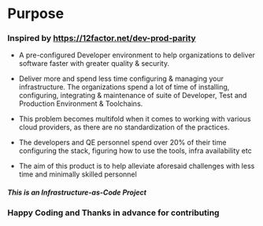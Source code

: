 # Purpose
### Inspired by https://12factor.net/dev-prod-parity

- A pre-configured Developer environment to help organizations to deliver software faster with greater quality & security.

- Deliver more and spend less time configuring & managing your infrastructure. The organizations spend a lot of time of installing, configuring, integrating & maintenance of suite of Developer, Test and Production Environment & Toolchains.

- This problem becomes multifold when it comes to working with various cloud providers, as there are no standardization of the practices.

- The developers and QE personnel spend over 20% of their time configuring the stack, figuring how to use the tools, infra availability etc

- The aim of this product is to help alleviate aforesaid challenges with less time and minimally skilled personnel
##### This is an Infrastructure-as-Code Project
### Happy Coding and Thanks in advance for contributing

